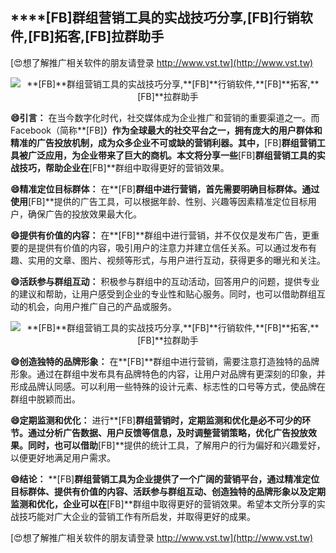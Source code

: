 ## ****[FB]**群组营销工具的实战技巧分享,**[FB]**行销软件,**[FB]**拓客,**[FB]**拉群助手**

[😍想了解推广相关软件的朋友请登录 http://www.vst.tw](http://www.vst.tw)

 <center><img src="https://vst.tw/MP4/tuiguang/png/3.png" alt="**[FB]**群组营销工具的实战技巧分享,**[FB]**行销软件,**[FB]**拓客,**[FB]**拉群助手"></center>

**😄引言：**
在当今数字化时代，社交媒体成为企业推广和营销的重要渠道之一。而Facebook（简称**[FB]**）作为全球最大的社交平台之一，拥有庞大的用户群体和精准的广告投放机制，成为众多企业不可或缺的营销利器。其中，**[FB]**群组营销工具被广泛应用，为企业带来了巨大的商机。本文将分享一些**[FB]**群组营销工具的实战技巧，帮助企业在**[FB]**群组中取得更好的营销效果。

**😄精准定位目标群体：**
在**[FB]**群组中进行营销，首先需要明确目标群体。通过使用**[FB]**提供的广告工具，可以根据年龄、性别、兴趣等因素精准定位目标用户，确保广告的投放效果最大化。

**😄提供有价值的内容：**
在**[FB]**群组中进行营销，并不仅仅是发布广告，更重要的是提供有价值的内容，吸引用户的注意力并建立信任关系。可以通过发布有趣、实用的文章、图片、视频等形式，与用户进行互动，获得更多的曝光和关注。

**😄活跃参与群组互动：**
积极参与群组中的互动活动，回答用户的问题，提供专业的建议和帮助，让用户感受到企业的专业性和贴心服务。同时，也可以借助群组互动的机会，向用户推广自己的产品或服务。

 <center><img src="https://vst.tw/MP4/tuiguang/png/0.png" alt="**[FB]**群组营销工具的实战技巧分享,**[FB]**行销软件,**[FB]**拓客,**[FB]**拉群助手"></center>

**😄创造独特的品牌形象：**
在**[FB]**群组中进行营销，需要注意打造独特的品牌形象。通过在群组中发布具有品牌特色的内容，让用户对品牌有更深刻的印象，并形成品牌认同感。可以利用一些特殊的设计元素、标志性的口号等方式，使品牌在群组中脱颖而出。

**😄定期监测和优化：**
进行**[FB]**群组营销时，定期监测和优化是必不可少的环节。通过分析广告数据、用户反馈等信息，及时调整营销策略，优化广告投放效果。同时，也可以借助**[FB]**提供的统计工具，了解用户的行为偏好和兴趣爱好，以便更好地满足用户需求。

**😄结论：**
**[FB]**群组营销工具为企业提供了一个广阔的营销平台，通过精准定位目标群体、提供有价值的内容、活跃参与群组互动、创造独特的品牌形象以及定期监测和优化，企业可以在**[FB]**群组中取得更好的营销效果。希望本文所分享的实战技巧能对广大企业的营销工作有所启发，并取得更好的成果。

[😍想了解推广相关软件的朋友请登录 http://www.vst.tw](http://www.vst.tw)



